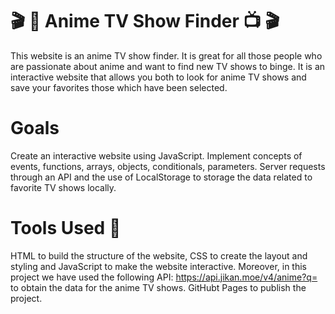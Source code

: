 # 🎬 🍿 Anime TV Show Finder 📺 🎬

This website is an anime TV show finder. It is great for all those people who are passionate about anime and want to find new TV shows to binge. It is an interactive website that allows you both to look for anime TV shows and save your favorites those which have been selected. 

# Goals 
Create an interactive website using JavaScript.
Implement concepts of events, functions, arrays, objects, conditionals, parameters. 
Server requests through an API and the use of LocalStorage to storage the data related to favorite TV shows locally. 

# Tools Used 🔨
HTML to build the structure of the website, CSS to create the layout and styling and JavaScript to make the website interactive. 
Moreover, in this project we have used the following API: https://api.jikan.moe/v4/anime?q= to obtain the data for the anime TV shows. 
GitHubt Pages to publish the project. 

